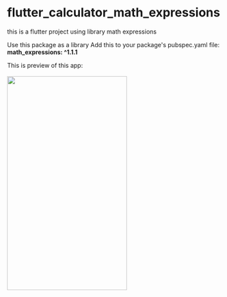 # flutter_calculator_math_expressions
 this is a flutter project using library math expressions
 
 Use this package as a library
 Add this to your package's pubspec.yaml file: 
 **math_expressions: ^1.1.1**
 
 
 This is preview of this app:
 <br><br>
 <img src="https://user-images.githubusercontent.com/35763779/64984880-ea398e00-d8ed-11e9-8d08-81f55b51e763.jpg" width="280" height="500">
